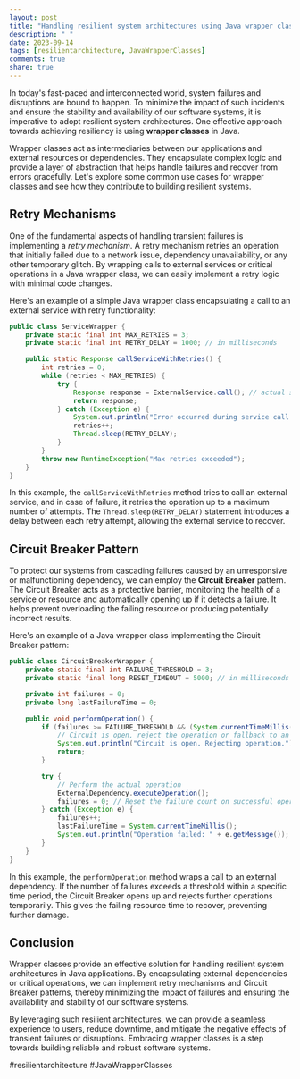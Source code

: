 ```yaml
---
layout: post
title: "Handling resilient system architectures using Java wrapper classes"
description: " "
date: 2023-09-14
tags: [resilientarchitecture, JavaWrapperClasses]
comments: true
share: true
---
```


In today's fast-paced and interconnected world, system failures and disruptions are bound to happen. To minimize the impact of such incidents and ensure the stability and availability of our software systems, it is imperative to adopt resilient system architectures. One effective approach towards achieving resiliency is using **wrapper classes** in Java.

Wrapper classes act as intermediaries between our applications and external resources or dependencies. They encapsulate complex logic and provide a layer of abstraction that helps handle failures and recover from errors gracefully. Let's explore some common use cases for wrapper classes and see how they contribute to building resilient systems.

## Retry Mechanisms

One of the fundamental aspects of handling transient failures is implementing a *retry mechanism*. A retry mechanism retries an operation that initially failed due to a network issue, dependency unavailability, or any other temporary glitch. By wrapping calls to external services or critical operations in a Java wrapper class, we can easily implement a retry logic with minimal code changes.

Here's an example of a simple Java wrapper class encapsulating a call to an external service with retry functionality:

```java
public class ServiceWrapper {
    private static final int MAX_RETRIES = 3;
    private static final int RETRY_DELAY = 1000; // in milliseconds

    public static Response callServiceWithRetries() {
        int retries = 0;
        while (retries < MAX_RETRIES) {
            try {
                Response response = ExternalService.call(); // actual service call
                return response;
            } catch (Exception e) {
                System.out.println("Error occurred during service call: " + e.getMessage());
                retries++;
                Thread.sleep(RETRY_DELAY);
            }
        }
        throw new RuntimeException("Max retries exceeded");
    }
}
```

In this example, the `callServiceWithRetries` method tries to call an external service, and in case of failure, it retries the operation up to a maximum number of attempts. The `Thread.sleep(RETRY_DELAY)` statement introduces a delay between each retry attempt, allowing the external service to recover.

## Circuit Breaker Pattern

To protect our systems from cascading failures caused by an unresponsive or malfunctioning dependency, we can employ the **Circuit Breaker** pattern. The Circuit Breaker acts as a protective barrier, monitoring the health of a service or resource and automatically opening up if it detects a failure. It helps prevent overloading the failing resource or producing potentially incorrect results.

Here's an example of a Java wrapper class implementing the Circuit Breaker pattern:

```java
public class CircuitBreakerWrapper {
    private static final int FAILURE_THRESHOLD = 3;
    private static final long RESET_TIMEOUT = 5000; // in milliseconds

    private int failures = 0;
    private long lastFailureTime = 0;

    public void performOperation() {
        if (failures >= FAILURE_THRESHOLD && (System.currentTimeMillis() - lastFailureTime) < RESET_TIMEOUT) {
            // Circuit is open, reject the operation or fallback to an alternative behavior
            System.out.println("Circuit is open. Rejecting operation.");
            return;
        }

        try {
            // Perform the actual operation
            ExternalDependency.executeOperation();
            failures = 0; // Reset the failure count on successful operation
        } catch (Exception e) {
            failures++;
            lastFailureTime = System.currentTimeMillis();
            System.out.println("Operation failed: " + e.getMessage());
        }
    }
}
```

In this example, the `performOperation` method wraps a call to an external dependency. If the number of failures exceeds a threshold within a specific time period, the Circuit Breaker opens up and rejects further operations temporarily. This gives the failing resource time to recover, preventing further damage.

## Conclusion

Wrapper classes provide an effective solution for handling resilient system architectures in Java applications. By encapsulating external dependencies or critical operations, we can implement retry mechanisms and Circuit Breaker patterns, thereby minimizing the impact of failures and ensuring the availability and stability of our software systems.

By leveraging such resilient architectures, we can provide a seamless experience to users, reduce downtime, and mitigate the negative effects of transient failures or disruptions. Embracing wrapper classes is a step towards building reliable and robust software systems.

#resilientarchitecture #JavaWrapperClasses